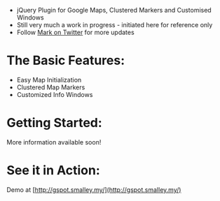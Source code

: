 * jQuery Plugin for Google Maps, Clustered Markers and Customised Windows
* Still very much a work in progress - initiated here for reference only
* Follow [Mark on Twitter](http://twitter.com/m_smalley) for more updates

# The Basic Features:
* Easy Map Initialization
* Clustered Map Markers
* Customized Info Windows

# Getting Started:
More information available soon!

# See it in Action:
Demo at [http://gspot.smalley.my/](http://gspot.smalley.my/)